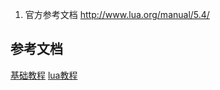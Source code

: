1. 官方参考文档
http://www.lua.org/manual/5.4/


## 参考文档
[基础教程](https://www.twle.cn/l/yufei/lua53/lua-basic-modules-packages.html)
[lua教程](https://www.runoob.com/lua/lua-tutorial.html)